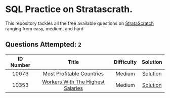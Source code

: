 # SQL Practice on Stratascrath.

This repository tackles all the free available questions on [StrataScratch](https://www.stratascratch.com) ranging from easy, medium, and hard 

## Questions Attempted: `2`
|  ID Number  | Title | Difficulty | Solution |
|:---:|:-----:|:----------:|:--------:|
|10073|[Most Profitable Countries](https://platform.stratascratch.com/coding/10354-most-profitable-companies?code_type=1)|Medium|[Solution](https://github.com/jugal-chauhan04/Stratascratch/blob/main/Solutions/10354.sql)
|10353|[Workers With The Highest Salaries](https://platform.stratascratch.com/coding/10353-workers-with-the-highest-salaries?code_type=1)|Medium|[Solution](https://github.com/jugal-chauhan04/Stratascratch/blob/main/Solutions/Workers%20With%20The%20Highest%20Salaries.sql)


